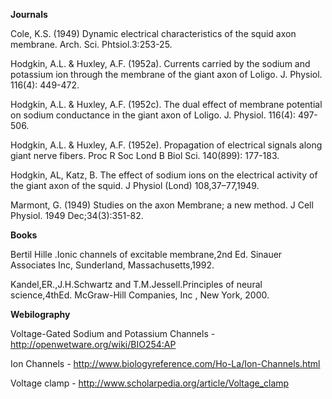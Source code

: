 **Journals**

 Cole, K.S. (1949) Dynamic electrical characteristics of the squid axon membrane. Arch. Sci. Phtsiol.3:253-25.
 
    
Hodgkin, A.L. & Huxley, A.F. (1952a). Currents carried by the sodium and potassium ion through the membrane of the giant axon of Loligo. J. Physiol. 116(4): 449-472.
    
Hodgkin, A.L. & Huxley, A.F. (1952c). The dual effect of membrane potential on sodium conductance in the giant axon of Loligo. J. Physiol. 116(4): 497-506.
    
Hodgkin, A.L. & Huxley, A.F. (1952e). Propagation of electrical signals along giant nerve fibers. Proc R Soc Lond B Biol Sci. 140(899): 177-183.  

Hodgkin, AL, Katz, B. The effect of sodium ions on the electrical activity of the giant axon of the squid. J Physiol (Lond) 108,37–77,1949.
    
Marmont, G. (1949) Studies on the axon Membrane; a new method. J Cell Physiol. 1949 Dec;34(3):351-82.
    

 
**Books**

 Bertil Hille .Ionic channels of excitable membrane,2nd Ed. Sinauer Associates Inc, Sunderland, Massachusetts,1992.
 
Kandel,ER.,J.H.Schwartz and T.M.Jessell.Principles of neural science,4thEd. McGraw-Hill Companies, Inc , New York, 2000.

 
**Webilography**

 Voltage-Gated Sodium and Potassium Channels  - http://openwetware.org/wiki/BIO254:AP
 
Ion Channels  - http://www.biologyreference.com/Ho-La/Ion-Channels.html
    
Voltage clamp - http://www.scholarpedia.org/article/Voltage_clamp
